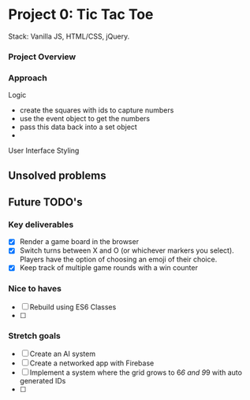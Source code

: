 # Project 0: Tic Tac Toe
Stack: Vanilla JS, HTML/CSS, jQuery.


### Project Overview

### Approach  

Logic 
- create the squares with ids to capture numbers
- use the event object to get the numbers 
- pass this data back into a set object 
- 


User Interface
Styling 


## Unsolved problems

## Future TODO's




### Key deliverables

- [x] Render a game board in the browser
- [x] Switch turns between X and O (or whichever markers you select). Players have the option of choosing an emoji of their choice.
- [x] Keep track of multiple game rounds with a win counter

### Nice to haves
- [ ] Rebuild using ES6 Classes
- [ ]


### Stretch goals
- [ ] Create an AI system 
- [ ] Create a networked app with Firebase
- [ ] Implement a system where the grid grows to 6*6 and 9*9 with auto generated IDs
- [ ]

### 


